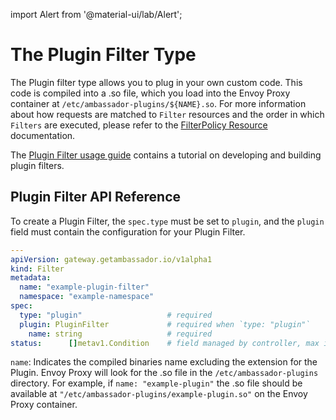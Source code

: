 import Alert from '@material-ui/lab/Alert';

# The **Plugin Filter** Type

The Plugin filter type allows you to plug in your own custom code. This code is compiled into a .so file,
which you load into the Envoy Proxy container at `/etc/ambassador-plugins/${NAME}.so`. For more information about how requests are
matched to `Filter` resources and the order in which `Filters` are executed, please refer to the [FilterPolicy Resource][] documentation.

The [Plugin Filter usage guide][] contains a tutorial on developing and building plugin filters.

## Plugin Filter API Reference

To create a Plugin Filter, the `spec.type` must be set to `plugin`, and the `plugin` field must contain the configuration for your Plugin Filter.

```yaml
---
apiVersion: gateway.getambassador.io/v1alpha1
kind: Filter
metadata:
  name: "example-plugin-filter"
  namespace: "example-namespace"
spec:
  type: "plugin"                   # required
  plugin: PluginFilter             # required when `type: "plugin"`
    name: string                   # required
status:      []metav1.Condition    # field managed by controller, max items: 8
```

`name`: Indicates the compiled binaries name excluding the extension for the Plugin.
Envoy Proxy will look for the .so file in the `/etc/ambassador-plugins` directory.
For example, if `name: "example-plugin"` the .so file should be available at
`"/etc/ambassador-plugins/example-plugin.so"` on the Envoy Proxy container.

[Plugin Filter usage guide]: ../../guides/custom-filters/plugin
[FilterPolicy Resource]: ../filterpolicy
